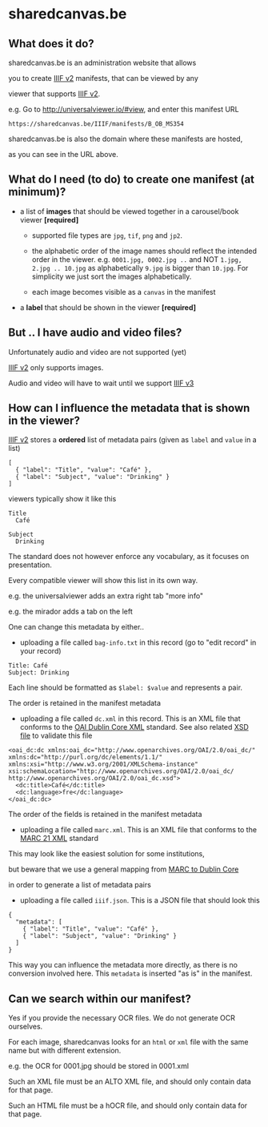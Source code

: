 sharedcanvas.be
===============

## What does it do?

sharedcanvas.be is an administration website that allows

you to create [IIIF v2](https://iiif.io/api/presentation/2.1/) manifests, that can be viewed by any

viewer that supports [IIIF v2](https://iiif.io/api/presentation/2.1/).

e.g. Go to http://universalviewer.io/#view, and enter this manifest URL

    https://sharedcanvas.be/IIIF/manifests/B_OB_MS354

sharedcanvas.be is also the domain where these manifests are hosted,

as you can see in the URL above.

## What do I need (to do) to create one manifest (at minimum)?

* a list of <b>images</b> that should be viewed together in a carousel/book viewer <b>[required]</b>

  * supported file types are `jpg`, `tif`, `png` and `jp2`.

  * the alphabetic order of the image names should reflect the intended order in the viewer. e.g. `0001.jpg, 0002.jpg ..` and NOT `1.jpg, 2.jpg .. 10.jpg` as alphabetically `9.jpg` is bigger than `10.jpg`. For simplicity we just sort the images alphabetically.

  * each image becomes visible as a `canvas` in the manifest

* a <b>label</b> that should be shown in the viewer <b>[required]</b>

## But .. I have audio and video files?

Unfortunately audio and video are not supported (yet)

[IIIF v2](https://iiif.io/api/presentation/2.1/) only supports images.

Audio and video will have to wait until we support [IIIF v3](https://iiif.io/api/presentation/3.0/)

## How can I influence the metadata that is shown in the viewer?

[IIIF v2](https://iiif.io/api/presentation/2.1/) stores a **ordered** list of metadata pairs (given as `label` and `value` in a list)

```
[
  { "label": "Title", "value": "Café" },
  { "label": "Subject", "value": "Drinking" }
]
```

viewers typically show it like this

```
Title
  Café

Subject
  Drinking

```

The standard does not however enforce any vocabulary, as it focuses on presentation.

Every compatible viewer will show this list in its own way.

e.g. the universalviewer adds an extra right tab "more info"

e.g. the mirador adds a tab on the left

One can change this metadata by either..

  * uploading a file called `bag-info.txt` in this record (go to "edit record" in your record)

  ```
  Title: Café
  Subject: Drinking
  ```

  Each line should be formatted as `$label: $value` and represents a pair.

  The order is retained in the manifest metadata

  * uploading a file called `dc.xml` in this record. This is an XML file that conforms to the [OAI Dublin Core XML](http://www.openarchives.org/OAI/openarchivesprotocol.html#dublincore) standard. See also related [XSD file](http://www.openarchives.org/OAI/2.0/oai_dc.xsd) to validate this file

  ```
  <oai_dc:dc xmlns:oai_dc="http://www.openarchives.org/OAI/2.0/oai_dc/" xmlns:dc="http://purl.org/dc/elements/1.1/" xmlns:xsi="http://www.w3.org/2001/XMLSchema-instance" xsi:schemaLocation="http://www.openarchives.org/OAI/2.0/oai_dc/ http://www.openarchives.org/OAI/2.0/oai_dc.xsd">
    <dc:title>Café</dc:title>
    <dc:language>fre</dc:language>
  </oai_dc:dc>
  ```

  The order of the fields is retained in the manifest metadata

  * uploading a file called `marc.xml`. This is an XML file that conforms to the [MARC 21 XML](https://www.loc.gov/standards/marcxml/) standard

  This may look like the easiest solution for some institutions,

  but beware that we use a general mapping from [MARC to Dublin Core](https://www.loc.gov/marc/marc2dc.html)

  in order to generate a list of metadata pairs

  * uploading a file called `iiif.json`. This is a JSON file that should look this

  ```
  {
    "metadata": [
      { "label": "Title", "value": "Café" },
      { "label": "Subject", "value": "Drinking" }
    ]
  }
  ```
  This way you can influence the metadata more directly, as there is no conversion involved here. This `metadata` is inserted "as is" in the manifest.

## Can we search within our manifest?

Yes if you provide the necessary OCR files. We do not generate OCR ourselves.

For each image, sharedcanvas looks for an `html` or `xml` file with the same name but with different extension.

e.g. the OCR for 0001.jpg should be stored in 0001.xml

Such an XML file must be an ALTO XML file, and should only contain data for that page.

Such an HTML file must be a hOCR file, and should only contain data for that page.
